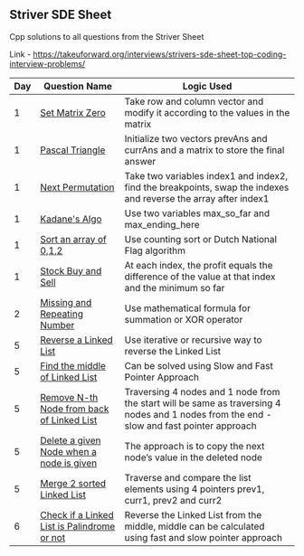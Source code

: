 ## Striver SDE Sheet

Cpp solutions to all questions from the Striver Sheet

Link - https://takeuforward.org/interviews/strivers-sde-sheet-top-coding-interview-problems/

Day | Question Name | Logic Used 
------|---------------|------------|
1 | [Set Matrix Zero](https://leetcode.com/problems/set-matrix-zeroes/) | Take row and column vector and modify it according to the values in the matrix
1 | [Pascal Triangle](https://leetcode.com/problems/pascals-triangle/) | Initialize two vectors prevAns and currAns and a matrix to store the final answer
1 | [Next Permutation](https://leetcode.com/problems/next-permutation/) | Take two variables index1 and index2, find the breakpoints, swap the indexes and reverse the array after index1
1 | [Kadane's Algo](https://leetcode.com/problems/maximum-subarray/) | Use two variables max_so_far and max_ending_here
1 | [Sort an array of 0,1,2](https://leetcode.com/problems/sort-colors/) | Use counting sort or Dutch National Flag algorithm
1 | [Stock Buy and Sell](https://leetcode.com/problems/best-time-to-buy-and-sell-stock/) | At each index, the profit equals the difference of the value at that index and the minimum so far
2 | [Missing and Repeating Number](https://www.interviewbit.com/problems/repeat-and-missing-number-array/) | Use mathematical formula for summation or XOR operator
5 | [Reverse a Linked List](https://leetcode.com/problems/reverse-linked-list/) | Use iterative or recursive way to reverse the Linked List
5 | [Find the middle of Linked List](https://leetcode.com/problems/middle-of-the-linked-list/) | Can be solved using Slow and Fast Pointer Approach
5 | [Remove N-th Node from back of Linked List](https://leetcode.com/problems/remove-nth-node-from-end-of-list/) | Traversing 4 nodes and 1 node from the start will be same as traversing 4 nodes and 1 nodes from the end - slow and fast pointer approach
5 | [Delete a given Node when a node is given](https://leetcode.com/problems/delete-node-in-a-linked-list/) | The approach is to copy the next node’s value in the deleted node
5 | [Merge 2 sorted Linked List](https://leetcode.com/problems/merge-two-sorted-lists/) | Traverse and compare the list elements using 4 pointers prev1, curr1, prev2 and curr2
6 | [Check if a Linked List is Palindrome or not](https://leetcode.com/problems/palindrome-linked-list/) | Reverse the Linked List from the middle, middle can be calculated using fast and slow pointer approach

